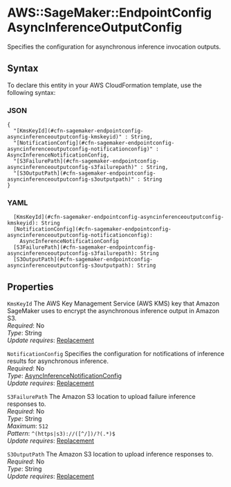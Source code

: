 # AWS::SageMaker::EndpointConfig AsyncInferenceOutputConfig<a name="aws-properties-sagemaker-endpointconfig-asyncinferenceoutputconfig"></a>

Specifies the configuration for asynchronous inference invocation outputs\.

## Syntax<a name="aws-properties-sagemaker-endpointconfig-asyncinferenceoutputconfig-syntax"></a>

To declare this entity in your AWS CloudFormation template, use the following syntax:

### JSON<a name="aws-properties-sagemaker-endpointconfig-asyncinferenceoutputconfig-syntax.json"></a>

```
{
  "[KmsKeyId](#cfn-sagemaker-endpointconfig-asyncinferenceoutputconfig-kmskeyid)" : String,
  "[NotificationConfig](#cfn-sagemaker-endpointconfig-asyncinferenceoutputconfig-notificationconfig)" : AsyncInferenceNotificationConfig,
  "[S3FailurePath](#cfn-sagemaker-endpointconfig-asyncinferenceoutputconfig-s3failurepath)" : String,
  "[S3OutputPath](#cfn-sagemaker-endpointconfig-asyncinferenceoutputconfig-s3outputpath)" : String
}
```

### YAML<a name="aws-properties-sagemaker-endpointconfig-asyncinferenceoutputconfig-syntax.yaml"></a>

```
  [KmsKeyId](#cfn-sagemaker-endpointconfig-asyncinferenceoutputconfig-kmskeyid): String
  [NotificationConfig](#cfn-sagemaker-endpointconfig-asyncinferenceoutputconfig-notificationconfig): 
    AsyncInferenceNotificationConfig
  [S3FailurePath](#cfn-sagemaker-endpointconfig-asyncinferenceoutputconfig-s3failurepath): String
  [S3OutputPath](#cfn-sagemaker-endpointconfig-asyncinferenceoutputconfig-s3outputpath): String
```

## Properties<a name="aws-properties-sagemaker-endpointconfig-asyncinferenceoutputconfig-properties"></a>

`KmsKeyId`  <a name="cfn-sagemaker-endpointconfig-asyncinferenceoutputconfig-kmskeyid"></a>
The AWS Key Management Service \(AWS KMS\) key that Amazon SageMaker uses to encrypt the asynchronous inference output in Amazon S3\.  
*Required*: No  
*Type*: String  
*Update requires*: [Replacement](https://docs.aws.amazon.com/AWSCloudFormation/latest/UserGuide/using-cfn-updating-stacks-update-behaviors.html#update-replacement)

`NotificationConfig`  <a name="cfn-sagemaker-endpointconfig-asyncinferenceoutputconfig-notificationconfig"></a>
Specifies the configuration for notifications of inference results for asynchronous inference\.  
*Required*: No  
*Type*: [AsyncInferenceNotificationConfig](aws-properties-sagemaker-endpointconfig-asyncinferencenotificationconfig.md)  
*Update requires*: [Replacement](https://docs.aws.amazon.com/AWSCloudFormation/latest/UserGuide/using-cfn-updating-stacks-update-behaviors.html#update-replacement)

`S3FailurePath`  <a name="cfn-sagemaker-endpointconfig-asyncinferenceoutputconfig-s3failurepath"></a>
The Amazon S3 location to upload failure inference responses to\.  
*Required*: No  
*Type*: String  
*Maximum*: `512`  
*Pattern*: `^(https|s3)://([^/])/?(.*)$`  
*Update requires*: [Replacement](https://docs.aws.amazon.com/AWSCloudFormation/latest/UserGuide/using-cfn-updating-stacks-update-behaviors.html#update-replacement)

`S3OutputPath`  <a name="cfn-sagemaker-endpointconfig-asyncinferenceoutputconfig-s3outputpath"></a>
The Amazon S3 location to upload inference responses to\.  
*Required*: No  
*Type*: String  
*Update requires*: [Replacement](https://docs.aws.amazon.com/AWSCloudFormation/latest/UserGuide/using-cfn-updating-stacks-update-behaviors.html#update-replacement)